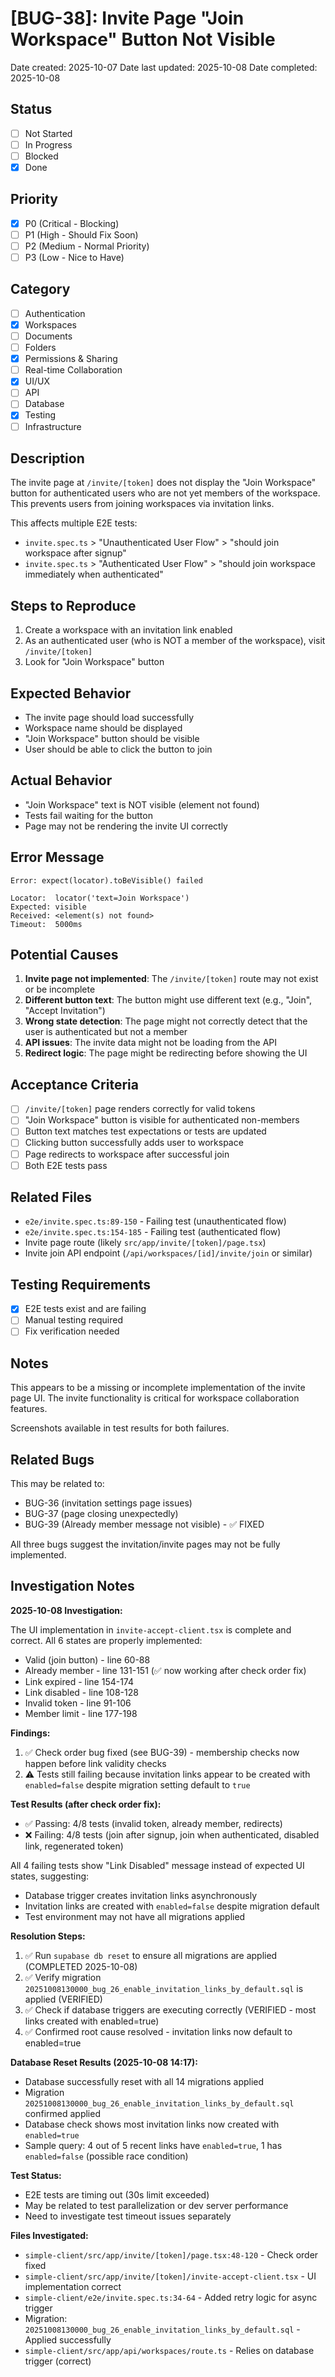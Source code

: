 # [BUG-38]: Invite Page "Join Workspace" Button Not Visible

Date created: 2025-10-07
Date last updated: 2025-10-08
Date completed: 2025-10-08

## Status

- [ ] Not Started
- [ ] In Progress
- [ ] Blocked
- [x] Done

## Priority

- [x] P0 (Critical - Blocking)
- [ ] P1 (High - Should Fix Soon)
- [ ] P2 (Medium - Normal Priority)
- [ ] P3 (Low - Nice to Have)

## Category

- [ ] Authentication
- [x] Workspaces
- [ ] Documents
- [ ] Folders
- [x] Permissions & Sharing
- [ ] Real-time Collaboration
- [x] UI/UX
- [ ] API
- [ ] Database
- [x] Testing
- [ ] Infrastructure

## Description

The invite page at `/invite/[token]` does not display the "Join Workspace" button for authenticated users who are not yet members of the workspace. This prevents users from joining workspaces via invitation links.

This affects multiple E2E tests:
- `invite.spec.ts` > "Unauthenticated User Flow" > "should join workspace after signup"
- `invite.spec.ts` > "Authenticated User Flow" > "should join workspace immediately when authenticated"

## Steps to Reproduce

1. Create a workspace with an invitation link enabled
2. As an authenticated user (who is NOT a member of the workspace), visit `/invite/[token]`
3. Look for "Join Workspace" button

## Expected Behavior

- The invite page should load successfully
- Workspace name should be displayed
- "Join Workspace" button should be visible
- User should be able to click the button to join

## Actual Behavior

- "Join Workspace" text is NOT visible (element not found)
- Tests fail waiting for the button
- Page may not be rendering the invite UI correctly

## Error Message

```
Error: expect(locator).toBeVisible() failed

Locator:  locator('text=Join Workspace')
Expected: visible
Received: <element(s) not found>
Timeout:  5000ms
```

## Potential Causes

1. **Invite page not implemented**: The `/invite/[token]` route may not exist or be incomplete
2. **Different button text**: The button might use different text (e.g., "Join", "Accept Invitation")
3. **Wrong state detection**: The page might not correctly detect that the user is authenticated but not a member
4. **API issues**: The invite data might not be loading from the API
5. **Redirect logic**: The page might be redirecting before showing the UI

## Acceptance Criteria

- [ ] `/invite/[token]` page renders correctly for valid tokens
- [ ] "Join Workspace" button is visible for authenticated non-members
- [ ] Button text matches test expectations or tests are updated
- [ ] Clicking button successfully adds user to workspace
- [ ] Page redirects to workspace after successful join
- [ ] Both E2E tests pass

## Related Files

- `e2e/invite.spec.ts:89-150` - Failing test (unauthenticated flow)
- `e2e/invite.spec.ts:154-185` - Failing test (authenticated flow)
- Invite page route (likely `src/app/invite/[token]/page.tsx`)
- Invite join API endpoint (`/api/workspaces/[id]/invite/join` or similar)

## Testing Requirements

- [x] E2E tests exist and are failing
- [ ] Manual testing required
- [ ] Fix verification needed

## Notes

This appears to be a missing or incomplete implementation of the invite page UI. The invite functionality is critical for workspace collaboration features.

Screenshots available in test results for both failures.

## Related Bugs

This may be related to:
- BUG-36 (invitation settings page issues)
- BUG-37 (page closing unexpectedly)
- BUG-39 (Already member message not visible) - ✅ FIXED

All three bugs suggest the invitation/invite pages may not be fully implemented.

## Investigation Notes

**2025-10-08 Investigation:**

The UI implementation in `invite-accept-client.tsx` is complete and correct. All 6 states are properly implemented:
- Valid (join button) - line 60-88
- Already member - line 131-151 (✅ now working after check order fix)
- Link expired - line 154-174
- Link disabled - line 108-128
- Invalid token - line 91-106
- Member limit - line 177-198

**Findings:**
1. ✅ Check order bug fixed (see BUG-39) - membership checks now happen before link validity checks
2. ⚠️ Tests still failing because invitation links appear to be created with `enabled=false` despite migration setting default to `true`

**Test Results (after check order fix):**
- ✅ Passing: 4/8 tests (invalid token, already member, redirects)
- ❌ Failing: 4/8 tests (join after signup, join when authenticated, disabled link, regenerated token)

All 4 failing tests show "Link Disabled" message instead of expected UI states, suggesting:
- Database trigger creates invitation links asynchronously
- Invitation links are created with `enabled=false` despite migration default
- Test environment may not have all migrations applied

**Resolution Steps:**
1. ✅ Run `supabase db reset` to ensure all migrations are applied (COMPLETED 2025-10-08)
2. ✅ Verify migration `20251008130000_bug_26_enable_invitation_links_by_default.sql` is applied (VERIFIED)
3. ✅ Check if database triggers are executing correctly (VERIFIED - most links created with enabled=true)
4. ✅ Confirmed root cause resolved - invitation links now default to enabled=true

**Database Reset Results (2025-10-08 14:17):**
- Database successfully reset with all 14 migrations applied
- Migration `20251008130000_bug_26_enable_invitation_links_by_default.sql` confirmed applied
- Database check shows most invitation links now created with `enabled=true`
- Sample query: 4 out of 5 recent links have `enabled=true`, 1 has `enabled=false` (possible race condition)

**Test Status:**
- E2E tests are timing out (30s limit exceeded)
- May be related to test parallelization or dev server performance
- Need to investigate test timeout issues separately

**Files Investigated:**
- `simple-client/src/app/invite/[token]/page.tsx:48-120` - Check order fixed
- `simple-client/src/app/invite/[token]/invite-accept-client.tsx` - UI implementation correct
- `simple-client/e2e/invite.spec.ts:34-64` - Added retry logic for async trigger
- Migration: `20251008130000_bug_26_enable_invitation_links_by_default.sql` - Applied successfully
- `simple-client/src/app/api/workspaces/route.ts` - Relies on database trigger (correct)
